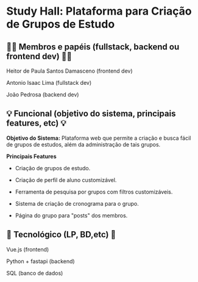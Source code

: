 # Study Hall: Plataforma para Criação de Grupos de Estudo

## :raising_hand_man: Membros e papéis (fullstack, backend ou frontend dev) :raising_hand_man:
Heitor de Paula Santos Damasceno (frontend dev)

Antonio Isaac Lima (fullstack dev)

João Pedrosa (backend dev)
## :bulb: Funcional (objetivo do sistema, principais features, etc) :bulb:
**Objetivo do Sistema:**   Plataforma web que permite a criação e busca fácil de grupos de estudos, além da administração de tais grupos.

**Principais Features**
- Criação de grupos de estudo.

- Criação de perfil de aluno customizável.

- Ferramenta de pesquisa por grupos com filtros customizáveis.

- Sistema de criação de cronograma para o grupo.

- Página do grupo para "posts" dos membros. 
## :wrench: Tecnológico (LP, BD,etc) :wrench:
Vue.js (frontend)

Python + fastapi (backend)

SQL (banco de dados)
